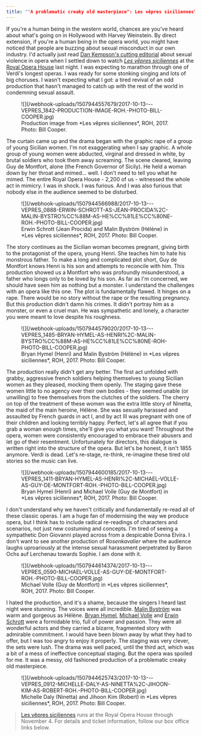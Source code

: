 ```yaml
---
title: ""A problematic creaky old masterpiece": Les vêpres siciliennes"
---
```


If you're a human being in the western world, chances are you've heard about what's going on in Hollywood with Harvey Weinstein. By direct extension, if you're a human being in the opera world, you might have noticed that people are buzzing about sexual misconduct in our own industry. I'd actually just read [Dan Kempson's cutting editorial](/operas-sexual-assault-secret/) about sexual violence in opera when I settled down to watch [*Les vêpres siciliennes*](http://www.roh.org.uk/productions/les-vepres-siciliennes-by-stefan-herheim) at the [Royal Opera House](/scene/companies/royal-opera-house/) last night. I was expecting to marathon through one of Verdi's longest operas. I was ready for some stonking singing and lots of big choruses. I wasn't expecting what I got: a tired revival of an odd production that hasn't managed to catch up with the rest of the world in condemning sexual assault.

<figure data-type="image">
![](/webhook-uploads/1507944557679/2017-10-13---VEPRES_1842-PRODUCTION-IMAGE-ROH.-PHOTO-BILL-COOPER.jpg)
<figcaption>Production image from *Les vêpres siciliennes*, ROH, 2017. Photo: Bill Cooper.</figcaption>
</figure>

The curtain came up and the drama began with the graphic rape of a group of young Sicilian women. I'm not exaggerating when I say graphic. A whole group of young women were abducted, virginal and dressed in white, by brutal soldiers who took them away screaming. The scene cleared, leaving Guy de Montfort, alone (the French Governor of Sicily). He held a woman down by her throat and mimed… well. I don't need to tell you what he mimed. The entire Royal Opera House - 2,200 of us - witnessed the whole act in mimicry. I was in shock. I was furious. And I was also furious that nobody else in the audience seemed to be disturbed. 

<figure data-type="image">
![](/webhook-uploads/1507944566988/2017-10-13---VEPRES_0888-ERWIN-SCHROTT-AS-JEAN-PROCIDA%2C-MALIN-BYSTRO%CC%88M-AS-HE%CC%81LE%CC%80NE-ROH.-PHOTO-BILL-COOPER.jpg)
<figcaption>Erwin Schrott (Jean Procida) and Malin Byström (Hélène) in *Les vêpres siciliennes*, ROH, 2017. Photo: Bill Cooper.</figcaption>
</figure>

The story continues as the Sicilian woman becomes pregnant, giving birth to the protagonist of the opera, young Henri. She teaches him to hate his monstrous father. To make a long and complicated plot short, Guy de Montfort knows Henri is his son and attempts to reconcile with him. This production showed us a Montfort who was profoundly misunderstood, a father who longs only to be loved by his son. As far as I'm concerned, we should have seen him as nothing but a monster. I understand the challenges with an opera like this one. The plot is fundamentally flawed. It hinges on a rape. There would be no story without the rape or the resulting pregnancy. But this production didn't damn his crimes. It didn't portray him as a monster, or even a cruel man. He was sympathetic and lonely, a character you were meant to love despite his roughness. 

<figure data-type="image">
![](/webhook-uploads/1507944579020/2017-10-13---VEPRES_1485-BRYAN-HYMEL-AS-HENRI%2C-MALIN-BYSTRO%CC%88M-AS-HE%CC%81LE%CC%80NE-ROH-PHOTO-BILL-COOPER.jpg)
<figcaption>Bryan Hymel (Henri) and Malin Byström (Hélène) in *Les vêpres siciliennes*, ROH, 2017. Photo: Bill Cooper.</figcaption>
</figure>
 
The production really didn't get any better. The first act unfolded with grabby, aggressive french soldiers helping themselves to young Sicilian women as they pleased, mocking them openly. The staging gave these women little to no agency over their own bodies - they seemed unable (or unwilling) to free themselves from the clutches of the soldiers. The cherry on top of the treatment of these women was the extra little story of Ninetta, the maid of the main heroine, Hélène. She was sexually harassed and assaulted by French guards in act I, and by act III was pregnant with one of their children and looking terribly happy. Perfect, let's all agree that if you grab a woman enough times, she'll give you what you want! Throughout the opera, women were consistently encouraged to embrace their abusers and let go of their resentment. Unfortunately for directors, this dialogue is written right into the structure of the opera. But let's be honest, it isn't 1855 anymore. Verdi is dead. Let's re-stage, re-think, re-imagine these tired old stories so the music can live.

<figure data-type="image">
![](/webhook-uploads/1507944600185/2017-10-13---VEPRES_1411-BRYAN-HYMEL-AS-HENRI%2C-MICHAEL-VOLLE-AS-GUY-DE-MONTFORT-ROH.-PHOTO-BILL-COOPER.jpg)
<figcaption>Bryan Hymel (Henri) and Michael Volle (Guy de Montfort) in *Les vêpres siciliennes*, ROH, 2017. Photo: Bill Cooper.</figcaption>
</figure>

I don't understand why we haven't critically and fundamentally re-read all of these classic operas. I am a huge fan of modernising the way we produce opera, but I think has to include radical re-readings of characters and scenarios, not just new costuming and concepts. I'm tired of seeing a sympathetic Don Giovanni played across from a despicable Donna Elvira. I don't want to see another production of *Rosenkavalier* where the audience laughs uproariously at the intense sexual harassment perpetrated by Baron Ochs auf Lerchenau towards Sophie. I am done with it. 

<figure data-type="image">
![](/webhook-uploads/1507944614374/2017-10-13---VEPRES_0590-MICHAEL-VOLLE-AS-GUY-DE-MONTFORT-ROH.-PHOTO-BILL-COOPER.jpg)
<figcaption>Michael Volle (Guy de Montfort) in *Les vêpres siciliennes*, ROH, 2017. Photo: Bill Cooper.</figcaption>
</figure>

I hated the production, and it's a shame, because the singers I heard last night were stunning. The voices were all incredible. [Malin Byström](/scene/people/malin-bystrom/) was warm and gorgeous as Hélène. [Bryan Hymel](/scene/people/bryan-hymel/), [Michael Volle](/scene/people/michael-volle/) and [Erwin Schrott](/scene/people/erwin-schrott/) were a formidable trio, full of power and passion. They were all wonderful actors and they carried a bizarre, fragmented story with admirable commitment. I would have been blown away by what they had to offer, but I was too angry to enjoy it properly. The staging was very clever, the sets were lush. The drama was well paced, until the third act, which was a bit of a mess of ineffective conceptual staging. But the opera was spoiled for me. It was a messy, old fashioned production of a problematic creaky old masterpiece.

<figure data-type="image">
![](/webhook-uploads/1507944625743/2017-10-13---VEPRES_0912-MICHELLE-DALY-AS-NINETTA%2C-JIHOON-KIM-AS-ROBERT-ROH.-PHOTO-BILL-COOPER.jpg)
<figcaption>Michelle Daly (Ninetta) and Jihoon Kim (Robert) in *Les vêpres siciliennes*, ROH, 2017. Photo: Bill Cooper.</figcaption>
</figure>

>[Les vêpres siciliennes](http://www.roh.org.uk/productions/les-vepres-siciliennes-by-stefan-herheim) runs at the Royal Opera House through November 4. For details and ticket information, follow our box office links below.
